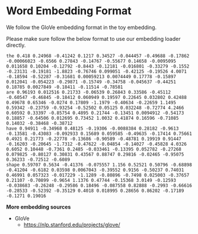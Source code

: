 # Word Embedding Format

We follow the GloVe embedding format in the toy embedding.

Please make sure follow the below format to use our embedding loader directly.

    the 0.418 0.24968 -0.41242 0.1217 0.34527 -0.044457 -0.49688 -0.17862 -0.00066023 -0.6566 0.27843 -0.14767 -0.55677 0.14658 -0.0095095 0.011658 0.10204 -0.12792 -0.8443 -0.12181 -0.016801 -0.33279 -0.1552 -0.23131 -0.19181 -1.8823 -0.76746 0.099051 -0.42125 -0.19526 4.0071 -0.18594 -0.52287 -0.31681 0.00059213 0.0074449 0.17778 -0.15897 0.012041 -0.054223 -0.29871 -0.15749 -0.34758 -0.045637 -0.44251 0.18785 0.0027849 -0.18411 -0.11514 -0.78581
    are 0.96193 0.012516 0.21733 -0.06539 0.26843 0.33586 -0.45112 -0.60547 -0.46845 -0.18412 0.060949 0.19597 0.22645 0.032802 0.42488 0.49678 0.65346 -0.0274 0.17809 -1.1979 -0.40634 -0.22659 1.1495 0.59342 -0.23759 -0.93254 -0.52502 0.05125 0.032248 -0.72774 4.2466 0.60592 0.33397 -0.85754 0.4895 0.21744 -0.13451 0.0094912 -0.54173 0.18857 -0.64506 0.012695 0.73452 1.0032 0.41874 0.16596 -0.71085 0.14032 -0.38468 -0.38712
    have 0.94911 -0.34968 0.48125 -0.19306 -0.0088384 0.28182 -0.9613 -0.13581 -0.43083 -0.092933 0.15689 0.059585 -0.49635 -0.17414 0.75661 0.4921 0.21773 -0.22778 -0.13686 -0.90589 -0.48781 0.19919 0.91447 -0.16203 -0.20645 -1.7312 -0.47622 -0.04854 -0.14027 -0.45828 4.0326 0.6052 0.10448 -0.7361 0.2485 -0.033461 -0.13395 0.052782 -0.27268 0.079825 -0.80127 0.30831 0.43567 0.88747 0.29816 -0.02465 -0.95075 0.36233 -0.72512 -0.6089
    shape 0.59707 0.5634 -0.41376 -0.075557 1.156 0.52521 0.50796 -0.68898 -0.41204 -0.6182 0.03598 0.0067043 -0.39552 0.9156 -0.50237 0.74031 0.46991 0.057323 -0.017229 -1.1289 -0.80896 -0.7498 0.025003 -0.37657 0.21107 -0.70899 -0.9654 1.1376 0.47744 -0.15368 3.0149 -0.12593 -0.038683 -0.26248 -0.29586 0.18496 -0.087558 0.82888 -0.2993 -0.66616 -0.28533 -0.52392 -0.35129 0.4018 0.018995 0.28656 0.86202 -0.17189 -0.1271 0.19016


**More embedding sources**
- GloVe
    - https://nlp.stanford.edu/projects/glove/
